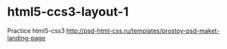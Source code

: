 # html5-ccs3-layout-1
Practice html5-css3
http://psd-html-css.ru/templates/prostoy-psd-maket-landing-page

